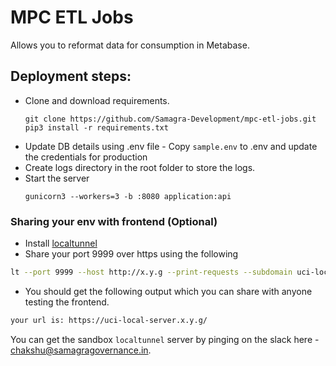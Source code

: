 # MPC ETL Jobs
Allows you to reformat data for consumption in Metabase.

## Deployment steps:
- Clone and download requirements.
    ```shell
    git clone https://github.com/Samagra-Development/mpc-etl-jobs.git
    pip3 install -r requirements.txt
    ```
- Update DB details using .env file - Copy `sample.env` to .env and update the credentials for production
- Create logs directory in the root folder to store the logs.
- Start the server
    ```shell
    gunicorn3 --workers=3 -b :8080 application:api
    ```
### Sharing your env with frontend (Optional)
* Install [localtunnel](https://www.npmjs.com/package/localtunnel)
* Share your port 9999 over https using the following
```sh
lt --port 9999 --host http://x.y.g --print-requests --subdomain uci-local-server
```
* You should get the following output which you can share with anyone testing the frontend.
```sh
your url is: https://uci-local-server.x.y.g/
```
You can get the sandbox `localtunnel` server by pinging on the slack here - chakshu@samagragovernance.in.
